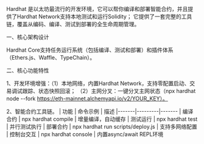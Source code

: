 Hardhat 是以太坊最流行的开发环境，它可以帮你编译和部署智能合约，并且提供了Hardhat Network支持本地测试和运行Solidity； 它提供了一套完整的工具链，覆盖从编码、编译、测试到部署的全生命周期管理。

一、核心架构设计

Hardhat Core支持任务运行系统（包括编译、测试和部署）和插件体系（Ethers.js、Waffle、TypeChain）。

二、核心功能特性

1、开发环境增强：（1）本地网络，内置Hardhat Network，支持零配置启动、交易调试跟踪、状态快照回滚； （2）主网分叉：一键分叉主网状态（npx hardhat node --fork https://eth-mainnet.alchemyapi.io/v2/YOUR_KEY）。

2、智能合约工具链。
| 功能	| 命令示例	| 描述
|-------|---------|-------
| 编译合约	| npx hardhat compile	| 增量编译，自动缓存
| 测试运行	| npx hardhat test	| 并行测试执行
| 部署合约	| npx hardhat run scripts/deploy.js	| 支持多网络配置
| 控制台交互	| npx hardhat console	| 内置async/await REPL环境
